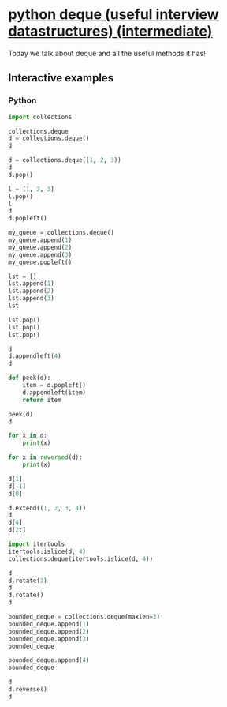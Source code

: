# [python deque (useful interview datastructures) (intermediate)](https://youtu.be/obXt90bzgJo)

Today we talk about deque and all the useful methods it has!

## Interactive examples

### Python

```python
import collections

collections.deque
d = collections.deque()
d

d = collections.deque((1, 2, 3))
d
d.pop()

l = [1, 2, 3]
l.pop()
l
d
d.popleft()

my_queue = collections.deque()
my_queue.append(1)
my_queue.append(2)
my_queue.append(3)
my_queue.popleft()

lst = []
lst.append(1)
lst.append(2)
lst.append(3)
lst

lst.pop()
lst.pop()
lst.pop()

d
d.appendleft(4)
d

def peek(d):
    item = d.popleft()
    d.appendleft(item)
    return item

peek(d)
d

for x in d:
    print(x)

for x in reversed(d):
    print(x)

d[1]
d[-1]
d[0]

d.extend((1, 2, 3, 4))
d
d[4]
d[2:]

import itertools
itertools.islice(d, 4)
collections.deque(itertools.islice(d, 4))

d
d.rotate(3)
d
d.rotate()
d

bounded_deque = collections.deque(maxlen=3)
bounded_deque.append(1)
bounded_deque.append(2)
bounded_deque.append(3)
bounded_deque

bounded_deque.append(4)
bounded_deque

d
d.reverse()
d
```
